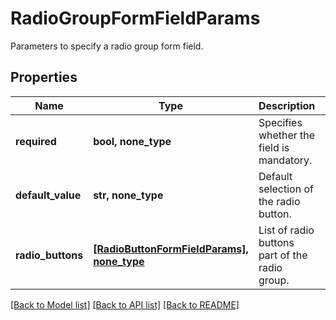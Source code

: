 # RadioGroupFormFieldParams

Parameters to specify a radio group form field.

## Properties
Name | Type | Description | Notes
------------ | ------------- | ------------- | -------------
**required** | **bool, none_type** | Specifies whether the field is mandatory. | [optional] 
**default_value** | **str, none_type** | Default selection of the radio button. | [optional] 
**radio_buttons** | [**[RadioButtonFormFieldParams], none_type**](RadioButtonFormFieldParams.md) | List of radio buttons part of the radio group. | [optional] 

[[Back to Model list]](../README.md#documentation-for-models) [[Back to API list]](../README.md#documentation-for-api-endpoints) [[Back to README]](../README.md)


